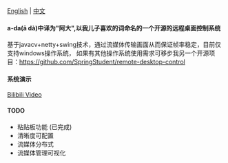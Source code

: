 [English](README.md) | [中文](README_zh.md)

#### a-da(ā dà)中译为"阿大",以我儿子喜欢的词命名的一个开源的远程桌面控制系统

基于javacv+netty+swing技术，通过流媒体传输画面从而保证帧率稳定，目前仅支持windows操作系统，
如果有其他操作系统使用需求可移步我另一个开源项目：https://github.com/SpringStudent/remote-desktop-control

#### 系统演示

[Bilibili Video](https://www.bilibili.com/video/BV1roDfYiEjg/)

#### TODO

* 粘贴板功能 (已完成)
* 清晰度可配置
* 流媒体分布式
* 流媒体管理可视化